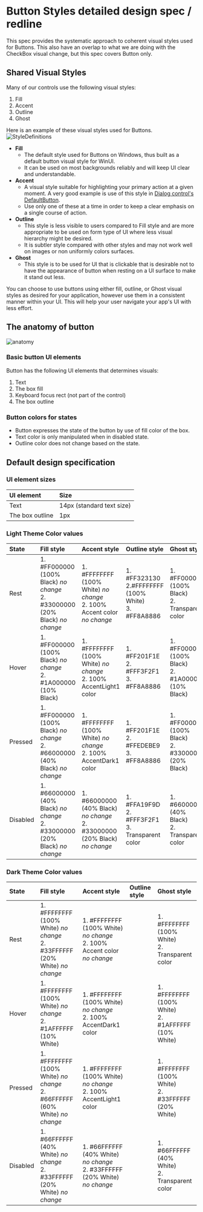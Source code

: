 # Button Styles detailed design spec / redline
This spec provides the systematic approach to coherent visual styles used for Buttons. This also have an overlap to what we are doing with the CheckBox visual change, but this spec covers Button only.

## Shared Visual Styles
Many of our controls use the following visual styles:
1. Fill
2. Accent
3. Outline
4. Ghost

Here is an example of these visual styles used for Buttons. 
![StyleDefinitions](https://github.com/microsoft/microsoft-ui-xaml-specs/blob/user/chigy/ButtonStyles/active/ButtonStyles/Images/StyleDefinitions2.png)



* **Fill**
    *  The default style used for Buttons on Windows, thus built as a default button visual style for WinUI. 
    *  It can be used on most backgrounds reliably and will keep UI clear and understandable.
* **Accent**
    * A visual style suitable for highlighting your primary action at a given moment. A very good example is use of this style in [Dialog control's DefaultButton](https://docs.microsoft.com/en-us/windows/uwp/design/controls-and-patterns/dialogs-and-flyouts/dialogs#defaultbutton). 
    * Use only one of these at a time in order to keep a clear emphasis on a single course of action.
* **Outline**
    * This style is less visible to users compared to Fill style and are more appropriate to be used on form type of UI where less visual hierarchy might be desired.
    * It is subtler style compared with other styles and may not work well on images or non uniformly colors surfaces.
* **Ghost**
   * This style is to be used for UI that is clickable that is desirable not to have the appearance of button when resting on a UI surface to make it stand out less.
   
You can choose to use buttons using either fill, outline, or Ghost visual styles as desired for your application, however use them in a consistent manner within your UI. This will help your user navigate your app's UI with less effort.

## The anatomy of button
![anatomy](https://github.com/microsoft/microsoft-ui-xaml-specs/blob/user/chigy/ButtonStyles/active/ButtonStyles/Images/Anatomy.png)

### Basic button UI elements
Button has the following UI elements that determines visuals:
1. Text
2. The box fill
3. Keyboard focus rect (not part of the control)
4. The box outline

### Button colors for states
* Button expresses the state of the button by use of fill color of the box.
* Text color is only manipulated when in disabled state.
* Outline color does not change based on the state.

## Default design specification
### UI element sizes

| UI element | Size | 
| :---------- | :------- |
| Text | 14px (standard text size) |
| The box outline | 1px |


### Light Theme Color values

| State | Fill style | Accent style | Outline style | Ghost style |
| :---------- | :------- | :------- | :------- | :------- |
| Rest |1. #FF000000 (100% Black) *no change* <br/>2. #33000000 (20% Black) *no change* |1. #FFFFFFFF (100% White) *no change* <br/>2. 100% Accent color *no change* |1. #FF323130 <br/>2.#FFFFFFFF (100% White) <br/>3. #FF8A8886  |1. #FF000000 (100% Black) <br/>2. Transparent color |
| Hover |1. #FF000000 (100% Black) *no change* <br/>2. #1A000000 (10% Black) |1. #FFFFFFFF (100% White) *no change* <br/>2. 100% AccentLight1 color |1. #FF201F1E <br/> 2. #FFF3F2F1 <br/>3. #FF8A8886 |1. #FF000000 (100% Black) <br/>2. #1A000000 (10% Black) |
| Pressed |1. #FF000000 (100% Black) *no change* <br/>2. #66000000 (40% Black) *no change* |1. #FFFFFFFF (100% White) *no change* <br/>2. 100% AccentDark1 color |1. #FF201F1E <br/>2. #FFEDEBE9 <br/>3. #FF8A8886 |1. #FF000000 (100% Black) <br/>2. #33000000 (20% Black) |
| Disabled |1. #66000000 (40% Black) *no change* <br/>2. #33000000 (20% Black) *no change* |1. #66000000 (40% Black) *no change* <br/>2. #33000000 (20% Black) *no change*  |1. #FFA19F9D <br/>2. #FFF3F2F1 <br/> 3. Transparent color  |1. #66000000 (40% Black) <br/>2. Transparent color |

### Dark Theme Color values

| State | Fill style | Accent style | Outline style | Ghost style |
| :---------- | :------- | :------- | :------- | :------- |
| Rest |1. #FFFFFFFF (100% White) *no change* <br/>2. #33FFFFFF (20% White) *no change* |1. #FFFFFFFF (100% White) *no change* <br/>2. 100% Accent color *no change* |  |1. #FFFFFFFF (100% White) <br/>2. Transparent color |
| Hover |1. #FFFFFFFF (100% White) *no change* <br/>2. #1AFFFFFF (10% White) |1. #FFFFFFFF (100% White) *no change* <br/>2. 100% AccentDark1 color |  |1. #FFFFFFFF (100% White) <br/>2. #1AFFFFFF (10% White) |
| Pressed |1. #FFFFFFFF (100% White) *no change* <br/> 2. #66FFFFFF (60% White) *no change* |1. #FFFFFFFF (100% White) *no change* <br/>2. 100% AccentLight1 color |  |1. #FFFFFFFF (100% White) <br/>2. #33FFFFFF (20% White) |
| Disabled |1. #66FFFFFF (40% White) *no change* <br/>2. #33FFFFFF (20% White) *no change* |1. #66FFFFFF (40% White) *no change* <br/>2. #33FFFFFF (20% White) *no change* |  |1. #66FFFFFF (40% White) <br/>2. Transparent color |


